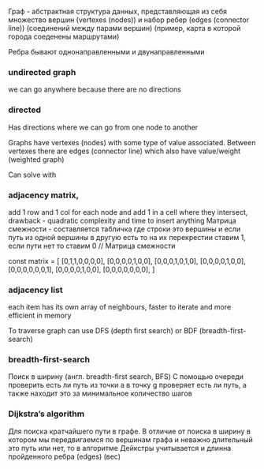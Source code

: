Граф - абстрактная структура данных, представляющая из себя множество вершин (vertexes (nodes)) и набор ребер (edges (connector line)) (соединений между парами вершин) (пример, карта в которой города соеденены маршрутами)

Ребра бывают однонаправленными и двунаправленными

### undirected graph
we can go anywhere because there are no directions

### directed
Has directions where we can go from one node to another

Graphs have vertexes (nodes) with some type of value associated. Between vertexes there are edges (connector line) which also have value/weight (weighted graph)

Can  solve with 

### adjacency matrix, 
add 1 row and 1 col for each node and add 1 in a cell where they intersect, drawback - quadratic complexity and time to insert anything
Матрица смежности - составляется табличка где строки это вершины и если путь из одной вершины в другую есть то на их перекрестии ставим 1, если пути нет то ставим 0
// Матрица смежности

const matrix = [
    [0,1,1,0,0,0,0],
    [0,0,0,0,1,0,0],
    [0,0,0,1,0,1,0],
    [0,0,0,0,1,0,0],
    [0,0,0,0,0,0,1],
    [0,0,0,0,1,0,0],
    [0,0,0,0,0,0,0],
]

### adjacency list
each item has its own array of neighbours, faster to iterate and more efficient in memory

To traverse graph can use DFS (depth first search) or BDF (breadth-first-search)

### breadth-first-search
Поиск в ширину (англ. breadth-first search, BFS)
C помощью очереди
проверить есть ли путь из точки а в точку g
проверяет есть ли путь, а также находит это за минимальное количество шагов

### Dijkstra’s algorithm
Для поиска кратчайшего пути в графе. В отличие от поиска в ширину в котором мы передвигаемся по вершинам графа и неважно длительный это путь или нет, то в алгоритме Дейкстры учитывается и длинна пройденного ребра (edges) (вес)
